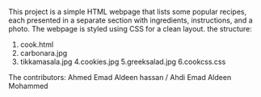 This project is a simple HTML webpage that lists some popular recipes, each presented in a separate section with ingredients, instructions, and a photo. The webpage is styled using CSS for a clean  layout.
the structure:
1. cook.html 
2. carbonara.jpg 
3. tikkamasala.jpg 
4.cookies.jpg 
5.greeksalad.jpg 
6.cookcss.css

The contributors:
Ahmed Emad Aldeen hassan /
Ahdi Emad Aldeen Mohammed
